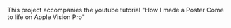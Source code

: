 This project accompanies the youtube tutorial "How I made a Poster Come to life on Apple Vision Pro"
